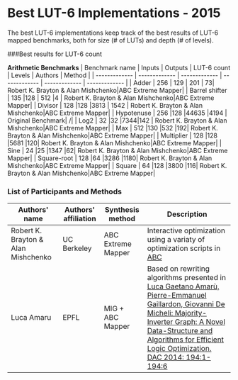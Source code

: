 # Best LUT-6 Implementations - 2015
The best LUT-6 implementations keep track of the best results of LUT-6 mapped benchmarks, both for size (# of LUTs) and depth (# of levels). 

###Best results for LUT-6 count

**Arithmetic Benchmarks**
| Benchmark name | Inputs | Outputs | LUT-6 count | Levels | Authors | Method |
| ------------- | ------------- | ------------- | ------------- | ------------- | ------------- | 
| Adder | 256  | 129  | 201  | 73| Robert K. Brayton & Alan Mishchenko|ABC Extreme Mapper|
| Barrel shifter  | 135 |128  | 512  |4  | Robert K. Brayton & Alan Mishchenko|ABC Extreme Mapper|
| Divisor  | 128 |128  |3813  | 1542 | Robert K. Brayton & Alan Mishchenko|ABC Extreme Mapper|
| Hypotenuse | 256 |128  |44635 |4194 | Original Benchmark| /|
| Log2 | 32 |32 |7344|142 | Robert K. Brayton & Alan Mishchenko|ABC Extreme Mapper|
| Max | 512 |130 |532 |192| Robert K. Brayton & Alan Mishchenko|ABC Extreme Mapper|
| Multiplier | 128 |128 |5681 |120| Robert K. Brayton & Alan Mishchenko|ABC Extreme Mapper|
| Sine | 24 |25 |1347 |62| Robert K. Brayton & Alan Mishchenko|ABC Extreme Mapper|
| Square-root | 128 |64 |3286 |1180| Robert K. Brayton & Alan Mishchenko|ABC Extreme Mapper|
| Square | 64 |128 |3800 |116| Robert K. Brayton & Alan Mishchenko|ABC Extreme Mapper|


### List of Participants and Methods
| Authors' name | Authors' affiliation | Synthesis method| Description |
| ------------- | ------------- | ------------- | ------------- | 
Robert K. Brayton & Alan Mishchenko| UC Berkeley | ABC Extreme Mapper | Interactive optimization using a variaty of optimization scripts in [ABC](https://github.com/berkeley-abc/abc)|
Luca Amaru | EPFL | MIG + ABC Mapper | Based on rewriting algorithms presented in [Luca Gaetano Amarù, Pierre-Emmanuel Gaillardon, Giovanni De Micheli: Majority-Inverter Graph: A Novel Data-Structure and Algorithms for Efficient Logic Optimization. DAC 2014: 194:1-194:6](https://infoscience.epfl.ch/record/211244/files/07293649.pdf)


